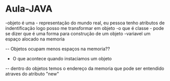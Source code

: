 # Aula-JAVA
-objeto é uma - representação do mundo real, eu pessoa tenho atributos de indentificação logo posso me transformar em objeto 
-o que é classe - pode se dizer que é uma forma para construção de um objeto
-variavel um espaço alocado na memoria

-- Objetos ocupam menos espaços na memoria??

- O que acontece quando instaciamos um objeto

-- dentro do objetos temos o endereço da memoria que pode ser entendido atraves do atributo "new"